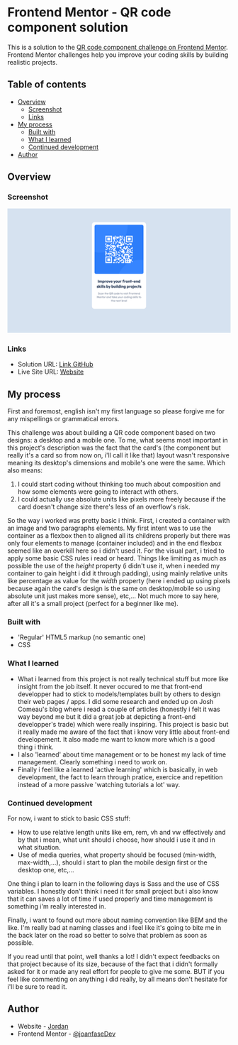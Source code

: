 # Frontend Mentor - QR code component solution

This is a solution to the [QR code component challenge on Frontend Mentor](https://www.frontendmentor.io/challenges/qr-code-component-iux_sIO_H). Frontend Mentor challenges help you improve your coding skills by building realistic projects.

## Table of contents

- [Overview](#overview)
  - [Screenshot](#screenshot)
  - [Links](#links)
- [My process](#my-process)
  - [Built with](#built-with)
  - [What I learned](#what-i-learned)
  - [Continued development](#continued-development)
- [Author](#author)

## Overview

### Screenshot

![](images/screenshot_QRcode.png)

### Links

- Solution URL: [Link GitHub](https://joanfasedev.github.io/FrontEnd-mentor-projects/)
- Live Site URL: [Website](https://joanfasedev.github.io/FrontEnd-mentor-projects/)

## My process

First and foremost, english isn't my first language so please forgive me for any mispellings or grammatical errors.

This challenge was about building a QR code component based on two designs: a desktop and a mobile one. To me, what seems most important in this project's description was the fact that the card's (the component but really it's a card so from now on, i'll call it like that) layout wasn't responsive meaning its desktop's dimensions and mobile's one were the same. Which also means:

1. I could start coding without thinking too much about composition and how some elements were going to interact with others.
2. I could actually use absolute units like pixels more freely because if the card doesn't change size there's less of an overflow's risk.

So the way i worked was pretty basic i think.
First, i created a container with an image and two paragraphs elements. My first intent was to use the container as a flexbox then to aligned all its childrens properly but there was only four elements to manage (container included) and in the end flexbox seemed like an overkill here so i didn't used it.
For the visual part, i tried to apply some basic CSS rules i read or heard. Things like limiting as much as possible the use of the _height_ property (i didn't use it, when i needed my container to gain height i did it through padding), using mainly relative units like percentage as value for the _width_ property (here i ended up using pixels because again the card's design is the same on desktop/mobile so using absolute unit just makes more sense), etc,... Not much more to say here, after all it's a small project (perfect for a beginner like me).

### Built with

- 'Regular' HTML5 markup (no semantic one)
- CSS

### What I learned

- What i learned from this project is not really technical stuff but more like insight from the job itself. It never occured to me that front-end developper had to stick to models/templates built by others to design their web pages / apps. I did some research and ended up on Josh Comeau's blog where i read a couple of articles (honestly i felt it was way beyond me but it did a great job at depicting a front-end developper's trade) which were really inspiring. This project is basic but it really made me aware of the fact that i know very little about front-end developement. It also made me want to know more which is a good thing i think.
- I also 'learned' about time management or to be honest my lack of time management. Clearly something i need to work on.
- Finally i feel like a learned 'active learning' which is basically, in web development, the fact to learn through pratice, exercice and repetition instead of a more passive 'watching tutorials a lot' way.

### Continued development

For now, i want to stick to basic CSS stuff:

- How to use relative length units like em, rem, vh and vw effectively and by that i mean, what unit should i choose, how should i use it and in what situation.
- Use of media queries, what property should be focused (min-width, max-width,...), should i start to plan the mobile design first or the desktop one, etc,...

One thing i plan to learn in the following days is Sass and the use of CSS variables. I honestly don't think i need it for small project but i also know that it can saves a lot of time if used properly and time management is something i'm really interested in.

Finally, i want to found out more about naming convention like BEM and the like. I'm really bad at naming classes and i feel like it's going to bite me in the back later on the road so better to solve that problem as soon as possible.

If you read until that point, well thanks a lot! I didn't expect feedbacks on that project because of its size, because of the fact that i didn't formally asked for it or made any real effort for people to give me some. BUT if you feel like commenting on anything i did really, by all means don't hesitate for i'll be sure to read it.

## Author

- Website - [Jordan](https://joanfasedev.github.io/FrontEnd-mentor-projects/)
- Frontend Mentor - [@joanfaseDev](https://www.frontendmentor.io/profile/joanFaseDev)
